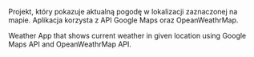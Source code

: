 Projekt, który pokazuje aktualną pogodę w lokalizacji zaznaczonej na mapie. Aplikacja korzysta z API Google Maps oraz OpeanWeathrMap.

Weather App that shows current weather in given location using Google Maps API and OpeanWeathrMap API.
